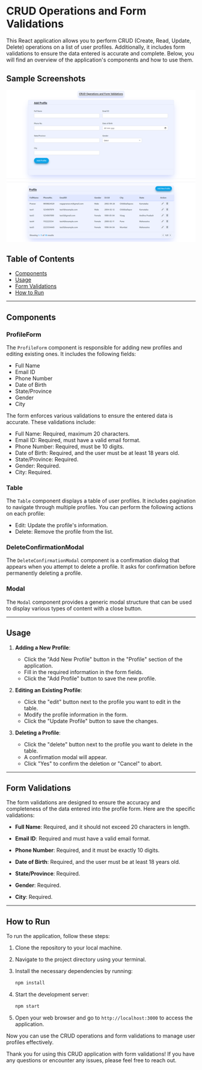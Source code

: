 # CRUD Operations and Form Validations

This React application allows you to perform CRUD (Create, Read, Update, Delete) operations on a list of user profiles. Additionally, it includes form validations to ensure the data entered is accurate and complete. Below, you will find an overview of the application's components and how to use them.

## Sample Screenshots
<img src="./public/screenshots/screenshot_01.png" alt="Alt Text">
<img src="./public/screenshots/screenshot_02.png" alt="Alt Text">


## Table of Contents
- [Components](#components)
- [Usage](#usage)
- [Form Validations](#form-validations)
- [How to Run](#how-to-run)

---

## Components

### ProfileForm

The `ProfileForm` component is responsible for adding new profiles and editing existing ones. It includes the following fields:

- Full Name
- Email ID
- Phone Number
- Date of Birth
- State/Province
- Gender
- City

The form enforces various validations to ensure the entered data is accurate. These validations include:

- Full Name: Required, maximum 20 characters.
- Email ID: Required, must have a valid email format.
- Phone Number: Required, must be 10 digits.
- Date of Birth: Required, and the user must be at least 18 years old.
- State/Province: Required.
- Gender: Required.
- City: Required.

### Table

The `Table` component displays a table of user profiles. It includes pagination to navigate through multiple profiles. You can perform the following actions on each profile:

- Edit: Update the profile's information.
- Delete: Remove the profile from the list.

### DeleteConfirmationModal

The `DeleteConfirmationModal` component is a confirmation dialog that appears when you attempt to delete a profile. It asks for confirmation before permanently deleting a profile.

### Modal

The `Modal` component provides a generic modal structure that can be used to display various types of content with a close button.

---

## Usage

1. **Adding a New Profile**:
   - Click the "Add New Profile" button in the "Profile" section of the application.
   - Fill in the required information in the form fields.
   - Click the "Add Profile" button to save the new profile.

2. **Editing an Existing Profile**:
   - Click the "edit" button next to the profile you want to edit in the table.
   - Modify the profile information in the form.
   - Click the "Update Profile" button to save the changes.

3. **Deleting a Profile**:
   - Click the "delete" button next to the profile you want to delete in the table.
   - A confirmation modal will appear.
   - Click "Yes" to confirm the deletion or "Cancel" to abort.

---

## Form Validations

The form validations are designed to ensure the accuracy and completeness of the data entered into the profile form. Here are the specific validations:

- **Full Name**: Required, and it should not exceed 20 characters in length.

- **Email ID**: Required and must have a valid email format.

- **Phone Number**: Required, and it must be exactly 10 digits.

- **Date of Birth**: Required, and the user must be at least 18 years old.

- **State/Province**: Required.

- **Gender**: Required.

- **City**: Required.

---

## How to Run

To run the application, follow these steps:

1. Clone the repository to your local machine.

2. Navigate to the project directory using your terminal.

3. Install the necessary dependencies by running:

   ```bash
   npm install
   ```

4. Start the development server:

   ```bash
   npm start
   ```

5. Open your web browser and go to `http://localhost:3000` to access the application.

Now you can use the CRUD operations and form validations to manage user profiles effectively.

Thank you for using this CRUD application with form validations! If you have any questions or encounter any issues, please feel free to reach out.
